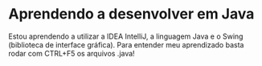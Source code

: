 # Aprendendo a desenvolver em Java
 Estou aprendendo a utilizar a IDEA IntelliJ, a linguagem Java e o Swing (biblioteca de interface gráfica). Para entender meu aprendizado basta rodar com CTRL+F5 os arquivos .java!
